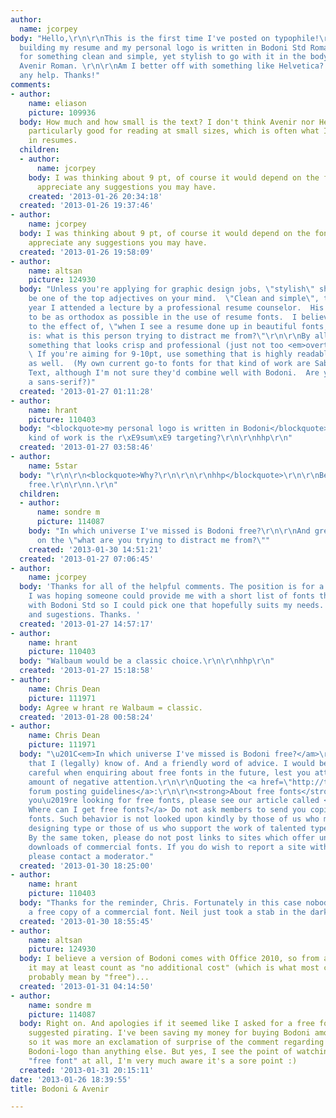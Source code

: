 ```yaml
---
author:
  name: jcorpey
body: "Hello,\r\n\r\nThis is the first time I've posted on typophile!\r\n\r\nI am
  building my resume and my personal logo is written in Bodoni Std Roman. I'm looking
  for something clean and simple, yet stylish to go with it in the body. I was thinking
  Avenir Roman. \r\n\r\nAm I better off with something like Helvetica? I appreciate
  any help. Thanks!"
comments:
- author:
    name: eliason
    picture: 109936
  body: How much and how small is the text? I don't think Avenir nor Helvetica are
    particularly good for reading at small sizes, which is often what I encounter
    in resumes.
  children:
  - author:
      name: jcorpey
    body: I was thinking about 9 pt, of course it would depend on the font. I would
      appreciate any suggestions you may have.
    created: '2013-01-26 20:34:18'
  created: '2013-01-26 19:37:46'
- author:
    name: jcorpey
  body: I was thinking about 9 pt, of course it would depend on the font. I would
    appreciate any suggestions you may have.
  created: '2013-01-26 19:58:09'
- author:
    name: altsan
    picture: 124930
  body: "Unless you're applying for graphic design jobs, \"stylish\" should not IMHO
    be one of the top adjectives on your mind.  \"Clean and simple\", though, yes.\r\n\r\nLast
    year I attended a lecture by a professional resume counselor.  His advice was
    to be as orthodox as possible in the use of resume fonts.  I believe he said something
    to the effect of, \"when I see a resume done up in beautiful fonts, my first thought
    is: what is this person trying to distract me from?\"\r\n\r\nBy all means, choose
    something that looks crisp and professional (just not too <em>overtly</em> elegant).
    \ If you're aiming for 9-10pt, use something that is highly readable at that size
    as well.  (My own current go-to fonts for that kind of work are Sabon and Janson
    Text, although I'm not sure they'd combine well with Bodoni.  Are you set on using
    a sans-serif?)"
  created: '2013-01-27 01:11:28'
- author:
    name: hrant
    picture: 110403
  body: "<blockquote>my personal logo is written in Bodoni</blockquote>\r\n\r\nWhy?\r\n\r\nWhat
    kind of work is the r\xE9sum\xE9 targeting?\r\n\r\nhhp\r\n"
  created: '2013-01-27 03:58:46'
- author:
    name: 5star
  body: "\r\n\r\n<blockquote>Why?\r\n\r\n\r\nhhp</blockquote>\r\n\r\nBecause it was
    free.\r\n\r\nn.\r\n"
  children:
  - author:
      name: sondre m
      picture: 114087
    body: "In which universe I've missed is Bodoni free?\r\n\r\nAnd great advice/quote
      on the \"what are you trying to distract me from?\""
    created: '2013-01-30 14:51:21'
  created: '2013-01-27 07:06:45'
- author:
    name: jcorpey
  body: 'Thanks for all of the helpful comments. The position is for a graphic position.
    I was hoping someone could provide me with a short list of fonts thag pair well
    with Bodoni Std so I could pick one that hopefully suits my needs. I would appreciate
    and sugestions. Thanks. '
  created: '2013-01-27 14:57:17'
- author:
    name: hrant
    picture: 110403
  body: "Walbaum would be a classic choice.\r\n\r\nhhp\r\n"
  created: '2013-01-27 15:18:58'
- author:
    name: Chris Dean
    picture: 111971
  body: Agree w hrant re Walbaum = classic.
  created: '2013-01-28 00:58:24'
- author:
    name: Chris Dean
    picture: 111971
  body: "\u201C<em>In which universe I've missed is Bodoni free?</am>\r\n\r\nNone
    that I (legally) know of. And a friendly word of advice. I would be <em><strong>very</strong></em>
    careful when enquiring about free fonts in the future, lest you attract a significant
    amount of negative attention.\r\n\r\nQuoting the <a href=\"http://typophile.com/readme\">Typophile
    forum posting guidelines</a>:\r\n\r\n<strong>About free fonts</strong>:\r\nIf
    you\u2019re looking for free fonts, please see our article called <a href=\"http://typophile.com/FAQ_Free\">FAQ:
    Where can I get free fonts?</a> Do not ask members to send you copies of retail
    fonts. Such behavior is not looked upon kindly by those of us who make a living
    designing type or those of us who support the work of talented type designers.
    By the same token, please do not post links to sites which offer unauthorized
    downloads of commercial fonts. If you do wish to report a site with this activity,
    please contact a moderator."
  created: '2013-01-30 18:25:00'
- author:
    name: hrant
    picture: 110403
  body: "Thanks for the reminder, Chris. Fortunately in this case nobody asked for
    a free copy of a commercial font. Neil just took a stab in the dark.\r\n\r\nhhp\r\n"
  created: '2013-01-30 18:55:45'
- author:
    name: altsan
    picture: 124930
  body: I believe a version of Bodoni comes with Office 2010, so from a certain perspective
    it may at least count as "no additional cost" (which is what most casual speakers
    probably mean by "free")...
  created: '2013-01-31 04:14:50'
- author:
    name: sondre m
    picture: 114087
  body: Right on. And apologies if it seemed like I asked for a free font or, worse,
    suggested pirating. I've been saving my money for buying Bodoni amongst others,
    so it was more an exclamation of surprise of the comment regarding the "free option"
    Bodoni-logo than anything else. But yes, I see the point of watching out saying
    "free font" at all, I'm very much aware it's a sore point :)
  created: '2013-01-31 20:15:11'
date: '2013-01-26 18:39:55'
title: Bodoni & Avenir

---
```

